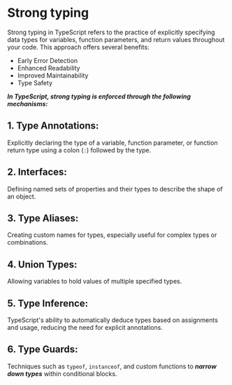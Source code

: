 # Strong typing
Strong typing in TypeScript refers to the practice of explicitly specifying data types for variables, function parameters, and return values throughout your code. This approach offers several benefits:

- Early Error Detection
- Enhanced Readability
- Improved Maintainability
- Type Safety

***In TypeScript, strong typing is enforced through the following mechanisms:***

## 1. Type Annotations:
Explicitly declaring the type of a variable, function parameter, or function return type using a colon (`:`) followed by the type.

## 2. Interfaces:
Defining named sets of properties and their types to describe the shape of an object.

## 3. Type Aliases:
Creating custom names for types, especially useful for complex types or combinations.

## 4. Union Types:
Allowing variables to hold values of multiple specified types.

## 5. Type Inference:
TypeScript's ability to automatically deduce types based on assignments and usage, reducing the need for explicit annotations.

## 6. Type Guards:
Techniques such as `typeof`, `instanceof`, and custom functions to ***narrow down types*** within conditional blocks.


